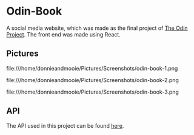 <h1>Odin-Book</h1>
A social media website, which was made as the final project of <a href="https://www.theodinproject.com">The Odin Project</a>. The front end was made using React.

<h2>Pictures</h2>
file:///home/donnieandmooie/Pictures/Screenshots/odin-book-1.png

file:///home/donnieandmooie/Pictures/Screenshots/odin-book-2.png

file:///home/donnieandmooie/Pictures/Screenshots/odin-book-3.png


<h2>API</h2>
The API used in this project can be found <a href="https://github.com/DonnieAndMooie/odin-book-api">here</a>.